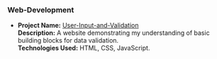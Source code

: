 ### **Web-Development**
- **Project Name:** [User-Input-and-Validation](Web-Development/User-Input-and-Validation)  
  **Description:** A website demonstrating my understanding of basic building blocks for data validation.  
  **Technologies Used:** HTML, CSS, JavaScript.
